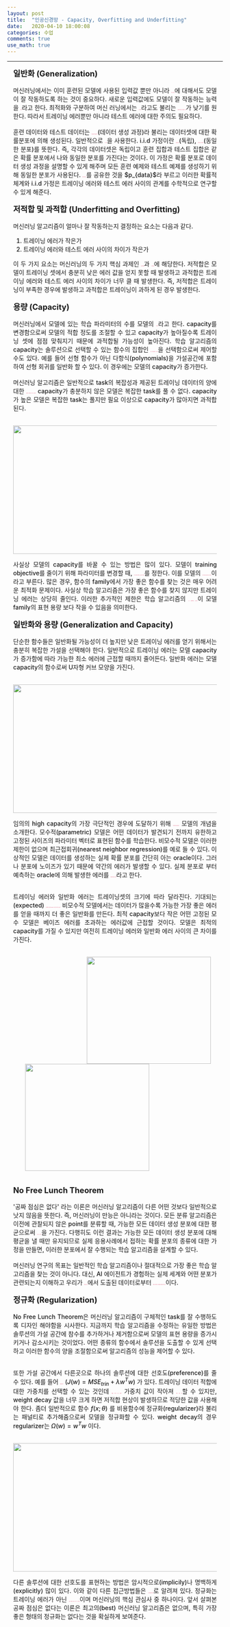 ```yaml
---
layout: post
title:  "인공신경망 - Capacity, Overfitting and Underfitting"
date:   2020-04-10 18:00:08
categories: 수업
comments: true 
use_math: true
---
```

-----

<div style = "font-weight:500; font-size:1.0em; margin-left: 1em; margin-right: 1em;text-align:justify; ">
<span style = "font-weight:700; font-size:1.3em;  margin-right: 1em;">
일반화 (Generalization)
</span>
<br><br>
머신러닝에서는 이미 훈련된 모델에 사용된 입력값 뿐만 아니라 <b style = "color:#d7385e;font-size:1.2">새로운 입력값</b>에 대해서도 모델이 잘 작동하도록 하는 것이 중요하다. 새로운 입력값에도 모델이 잘 작동하는 능력을 <b style = "color:#d7385e;font-size:1.2">일반화</b>라고 한다. 최적화와 구분하여 머신 러닝에서는 <b style = "color:#d7385e;font-size:1.2">test error</b>라고도 불리는 <b style = "color:#d7385e;font-size:1.2">generalization error(일반화 오류)</b>가 낮기를 원한다. 따라서 트레이닝 에러뿐만 아니라 테스트 에러에 대한 주의도 필요하다. 
<br><br>
훈련 데이터와 테스트 데이터는 <b style = "color:#d7385e;font-size:1.2">data generating process</b>(데이터 생성 과정)라 불리는 데이터셋에 대한 확률분포에 의해 생성된다. 일반적으로 <b style = "color:#d7385e;font-size:1.2">i.i.d 가정</b>을 사용한다. i.i.d 가정이란 <b style = "color:#d7385e;font-size:1.2">independent</b>(독립), <b style = "color:#d7385e;font-size:1.2">identically distributed</b>(동일한 분포)를 뜻한다. 즉, 각각의 데이터셋은 독립이고 훈련 집합과 테스트 집합은 같은 확률 분포에서 나와 동일한 분포를 가진다는 것이다. 이 가정은 확률 분포로 데이터 생성 과정을 설명할 수 있게 해주며 모든 훈련 예제와 테스트 예제를 생성하기 위해 동일한 분포가 사용된다. <b style = "color:#d7385e;font-size:1.2">데이터 생성 분포</b>를 공유한 것을 $p_{data}$라 부르고 이러한 확률적 체계와 i.i.d 가정은 트레이닝 에러와 테스트 에러 사이의 관계를 수학적으로 연구할 수 있게 해준다. 
<br><br>

<span style = "font-weight:700; font-size:1.3em;  margin-right: 1em;">
저적합 및 과적합 (Underfitting and Overfitting)
</span>
<br><br>
머신러닝 알고리즘이 얼마나 잘 작동하는지 결정하는 요소는 다음과 같다.  
<ol>
<li>트레이닝 에러가 작은가</li>
<li>트레이닝 에러와 테스트 에러 사이의 차이가 작은가</li>
</ol>
이 두 가지 요소는 머신러닝의 두 가지 핵심 과제인 <b style = "color:#d7385e;font-size:1.2">underfitting</b>과 <b style = "color:#d7385e;font-size:1.2">overfitting</b>에 해당한다. 저적합은 모델이 트레이닝 셋에서 충분히 낮은 에러 값을 얻지 못할 때 발생하고 과적합은 트레이닝 에러와 테스트 에러 사이의 차이가 너무 클 때 발생한다. 즉, 저적합은 트레이닝이 부족한 경우에 발생하고 과적합은 트레이닝이 과하게 된 경우 발생한다. 
<br><br>

<span style = "font-weight:700; font-size:1.3em;  margin-right: 1em;">
용량 (Capacity)
</span>
<br><br>
머신러닝에서 모델에 있는 학습 파라미터의 수를 모델의 <b style = "color:#d7385e;font-size:1.2">capacity</b>라고 한다. capacity를 변경함으로써 모델의 적합 정도를 조절할 수 있고 capacity가 높아질수록 트레이닝 셋에 점점 맞춰지기 때문에 과적합될 가능성이 높아진다. 학습 알고리즘의 capacity는 솔루션으로 선택할 수 있는 함수의 집합인 <b style = "color:#d7385e;font-size:1.2">가설 공간(hypothesis space)</b>을 선택함으로써 제어할 수도 있다. 예를 들어 선형 함수가 아닌 다항식(polynomials)을 가설공간에 포함하여 선형 회귀를 일반화 할 수 있다. 이 경우에는 모델의 capacity가 증가한다.
<br><br>
머신러닝 알고리즘은 일반적으로 task의 복잡성과 제공된 트레이닝 데이터의 양에 대한 <b style = "color:#d7385e;font-size:1.2">capacity가 적절할 때 가장 잘 수행된다.</b> capacity가 충분하지 않은 모델은 복잡한 task를 풀 수 없다. capacity가 높은 모델은 복잡한 task는 풀지만 필요 이상으로 capacity가 많아지면 과적합된다. 
<br><br>
<p align="center">
<img src="/images/post_img/AN.png" width="650" height="300">
</p>
사실상 모델의 capacity를 바꿀 수 있는 방법은 많이 있다. 모델이 training objective를 줄이기 위해 파라미터를 변경할 때, <b style = "color:#d7385e;font-size:1.2">학습 알고리즘이 선택할 수 있는 함수의 family</b>를 정한다. 이를 모델의 <b style = "color:#d7385e;font-size:1.2">표현 용량(representational capacity)</b>이라고 부른다. 많은 경우, 함수의 family에서 가장 좋은 함수를 찾는 것은 매우 어려운 최적화 문제이다. 사실상 학습 알고리즘은 가장 좋은 함수를 찾지 않지만 트레이닝 에러는 상당히 줄인다. 이러한 추가적인 제한은 학습 알고리즘의 <b style = "color:#d7385e;font-size:1.2">유효 용량(effective capacity)</b>이 모델 family의 표현 용량 보다 작을 수 있음을 의미한다. 
<br><br>

<span style = "font-weight:700; font-size:1.3em;  margin-right: 1em;">
일반화와 용량 (Generalization and Capacity)
</span>
<br><br>
단순한 함수들은 일반화될 가능성이 더 높지만 낮은 트레이닝 에러를 얻기 위해서는 충분히 복잡한 가설을 선택해야 한다. 
일반적으로 트레이닝 에러는 모델 capacity가 증가함에 따라 가능한 최소 에러에 근접할 때까지 줄어든다. 일반화 에러는 모델 capacity의 함수로써 U자형 커브 모양을 가진다. 
<br><br>
<p align="center">
<img src="/images/post_img/AN2.png" width="650" height="300">
</p>
임의의 high capacity의 가장 극단적인 경우에 도달하기 위해 <b style = "color:#d7385e;font-size:1.2">비모수적(non-parametric)</b> 모델의 개념을 소개한다. 모수적(parametric) 모델은 어떤 데이터가 발견되기 전까지 유한하고 고정된 사이즈의 파라미터 벡터로 표현된 함수를 학습한다. 비모수적 모델은 이러한 제한이 없으며 최근접회귀(nearest neighbor regression)를 예로 들 수 있다. 이상적인 모델은 데이터를 생성하는 실제 확률 분포를 간단히 아는 oracle이다. 그러나 분포에 노이즈가 있기 때문에 약간의 에러가 발생할 수 있다. 실제 분포로 부터 예측하는 oracle에 의해 발생한 에러를 <b style = "color:#d7385e;font-size:1.2">베이즈 에러(Bayes error)</b>라고 한다. 
<br><br>

트레이닝 에러와 일반화 에러는 트레이닝셋의 크기에 따라 달라진다. 기대되는(expected) <b style = "color:#d7385e;font-size:1.2">일반화 에러는 트레이닝 example의 수가 증가한다고 증가할 수 없다.</b> 비모수적 모델에서는 데이터가 많을수록 가능한 가장 좋은 에러를 얻을 때까지 더 좋은 일반화를 만든다. 최적 capacity보다 작은 어떤 고정된 모수 모델은 베이즈 에러를 초과하는 에러값에 근접할 것이다. 모델은 최적의 capacity를 가질 수 있지만 여전히 트레이닝 에러와 일반화 에러 사이의 큰 차이를 가진다. 
<br><br>
<div style="border: 1px; float: right;margin-left: 1em; margin-right: 1em; " >
<img src="/images/post_img/AN4.png" width="290" height="250" >
</div>
<div style="border: 1px; margin-left: 2em; margin-right: 1em; ">
<img src="/images/post_img/AN3.png" width="290" height="250">
</div>
<br><br>

<span style = "font-weight:700; font-size:1.3em;  margin-right: 1em;">
No Free Lunch Theorem
</span>
<br><br>
'공짜 점심은 없다' 라는 이론은 머신러닝 알고리즘이 다른 어떤 것보다 일반적으로 낫지 않음을 뜻한다. 즉, 머신러닝이 만능은 아니라는 것이다. 모든 분류 알고리즘은 이전에 관찰되지 않은 point를 분류할 때, 가능한 모든 데이터 생성 분포에 대한 평균으로써 <b style = "color:#d7385e;font-size:1.2">동일한 오류 비율</b>을 가진다. 다행히도 이런 결과는 가능한 모든 데이터 생성 분포에 대해 평균을 낼 때만 유지되므로 실제 응용사례에서 접하는 확률 분포의 종류에 대한 가정을 만들면, 이러한 분포에서 잘 수행되는 학습 알고리즘을 설계할 수 있다. 
<br><br>
머신러닝 연구의 목표는 일반적인 학습 알고리즘이나 절대적으로 가장 좋은 학습 알고리즘을 찾는 것이 아니다. 대신, AI 에이전트가 경험하는 실제 세계와 어떤 분포가 관련되는지 이해하고 우리가 <b style = "color:#d7385e;font-size:1.2">관심을 갖는 분포</b>에서 도출된 데이터로부터 <b style = "color:#d7385e;font-size:1.2">어떤 종류의 머신러닝 알고리즘이 잘 수행되는지 파악하는 것</b>이다. 
<br><br>

<span style = "font-weight:700; font-size:1.3em;  margin-right: 1em;">
정규화 (Regularization)
</span>
<br><br>
No Free Lunch Theorem은 머신러닝 알고리즘이 구체적인 task를 잘 수행하도록 디자인 해야함을 시사한다. 지금까지 학습 알고리즘을 수정하는 유일한 방법은 솔루션의 가설 공간에 참수를 추가하거나 제거함으로써 모델의 표현 용량을 증가시키거나 감소시키는 것이었다. 어떤 종류의 함수에서 솔루션을 도출할 수 있게 선택하고 이러한 함수의 양을 조절함으로써 알고리즘의 성능을 제어할 수 있다. 
<br><br>

또한 가설 공간에서 다른곳으로 하나의 솔루션에 대한 선호도(preference)를 줄 수 있다. 예를 들어 <b style = "color:#d7385e;font-size:1.2">weight decay</b> ($J(w)=MSE_{trin} + \lambda w^Tw$) 가 있다. 트레이닝 데이터 적합에 대한 가중치를 선택할 수 있는 것인데 <b style = "color:#d7385e;font-size:1.2">weight decay의 값이 커질수록</b> 가중치 값이 작아져 <b style = "color:#d7385e;font-size:1.2">과적합 현상을 해소</b>할 수 있지만, weight decay 값을 너무 크게 하면 저적합 현상이 발생하므로 적당한 값을 사용해야 한다. 좀더 일반적으로 함수 $f(x;\theta)$ 를 비용함수에 정규화(regularizer)라 불리는 패널티로 추가해줌으로써 모델을 정규화할 수 있다. weight decay의 경우 regularizer는 $\Omega (w) = w^Tw$ 이다. 
<br><br>
<p align="center">
<img src="/images/post_img/AN5.png" width="650" height="300">
</p>

다른 솔루션에 대한 선호도를 표현하는 방법은 암시적으로(implicily)나 명백하게(explicitly) 많이 있다. 이와 같이 다른 접근방법들은 <b style = "color:#d7385e;font-size:1.2">정규화(regularization)</b>로 알려져 있다. 정규화는 트레이닝 에러가 아닌 <b style = "color:#d7385e;font-size:1.2">일반화 에러를 줄이기 위한 학습 알고리즘</b>이며 머신러닝의 핵심 관심사 중 하나이다. 앞서 살펴본 공짜 점심은 없다는 이론은 최고의(best) 머신러닝 알고리즘은 없으며, 특히 가장 좋은 형태의 정규화는 없다는 것을 확실하게 보여준다. 
